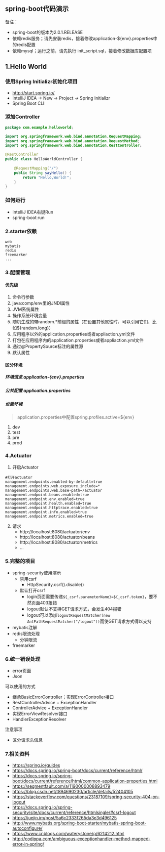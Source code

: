 ## spring-boot代码演示

备注：
- spring-boot的版本为2.0.1.RELEASE
- 依赖redis服务；请先安装redis，接着修改application-${env}.properties中的redis配置
- 依赖mysql；运行之前，请先执行 init_script.sql，接着修改数据库配置项

## 1.Hello World
### 使用Spring Initializr初始化项目
- http://start.spring.io/
- IntelliJ IDEA  -> New -> Project -> Spring Initializr
- Spring Boot CLI

### 添加Controller
```java
package com.example.helloworld;

import org.springframework.web.bind.annotation.RequestMapping;
import org.springframework.web.bind.annotation.RequestMethod;
import org.springframework.web.bind.annotation.RestController;

@RestController
public class HelloWorldController {
 
    @RequestMapping("/")
    public String sayHello() {
        return "Hello,World!";
    }
}
```

### 如何运行
- IntelliJ IDEA右键Run
- spring-boot:run

### 2.starter依赖
	web
	mybatis
	redis
	freemarker
	...

### 3.配置管理
#### 优先级
1. 命令行参数
2. java:comp/env里的JNDI属性
3. JVM系统属性
4. 操作系统环境变量
5. 随机生成的带random.*前缀的属性（在设置其他属性时，可以引用它们，比如${random.long}）
6. 应用程序以外的application.properties或者appliaction.yml文件
7. 打包在应用程序内的application.properties或者appliaction.yml文件
8. 通过@PropertySource标注的属性源
9. 默认属性

#### 区分环境
##### 环境信息 application-{env}.properties
##### 公共配置 application.properties
##### 设置环境  
> application.properties中配置spring.profiles.active=${env}

1. dev
2. test
3. pre
4. prod

### 4.Actuator
1. 开启Actuator
```
#打开actuator
management.endpoints.enabled-by-default=true
management.endpoints.web.exposure.include=*
management.endpoints.web.base-path=/actuator
management.endpoint.beans.enabled=true
management.endpoint.env.enabled=true
management.endpoint.health.enabled=true
management.endpoint.httptrace.enabled=true
management.endpoint.info.enabled=true
management.endpoint.metrics.enabled=true
```

2. 请求
	* http://localhost:8080/actuator/env
	* http://localhost:8080/actuator/beans
	* http://localhost:8080/actuator/metrics
	* ...

### 5.完整的项目
- spring-security使用演示
	+ 禁用csrf
		* HttpSecurity.csrf().disable()
	+ 默认打开csrf
		* login页面需要传递`${_csrf.parameterName}=${_csrf.token}`，要不然页面403报错
		* logout默认不支持GET请求方式，会发生404报错
		* logout可以添加`logoutRequestMatcher(new AntPathRequestMatcher("/logout"))`而使GET请求方式得以支持
- mybatis注解
- redis限流处理
	+ 分钟限流
- freemarker

### 6.统一错误处理
* error页面
* Json

可以使用的方式
- 继承BasicErrorController；实现ErrorController接口
- RestControllerAdvice + ExceptionHandler
- ControllerAdvice + ExceptionHandler
- 实现ErrorViewResolver接口
- HandlerExceptionResolver

注意事项
- 区分请求头信息

### 7.相关资料
- https://spring.io/guides
- https://docs.spring.io/spring-boot/docs/current/reference/html/
- https://docs.spring.io/spring-boot/docs/current/reference/html/common-application-properties.html
- https://segmentfault.com/a/1190000008893479
- https://blog.csdn.net/t894690230/article/details/52404105
- https://stackoverflow.com/questions/23187109/spring-security-404-on-logout
- https://docs.spring.io/spring-security/site/docs/current/reference/htmlsingle/#csrf-logout
- https://juejin.im/post/5a6c2333f265da3e3d496125
- http://www.mybatis.org/spring-boot-starter/mybatis-spring-boot-autoconfigure/
- https://www.cnblogs.com/waterystone/p/6214212.html
- http://codippa.com/ambiguous-exceptionhandler-method-mapped-error-in-spring/
